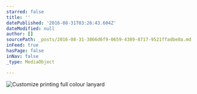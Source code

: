 ```yaml
---
starred: false
title: ''
datePublished: '2016-08-31T03:26:43.604Z'
dateModified: null
author: []
sourcePath: _posts/2016-08-31-3866d6f9-0659-4389-8717-9521ffadbe8a.md
inFeed: true
hasPage: false
inNav: false
_type: MediaObject

---
```

![Customize printing full colour lanyard](https://the-grid-user-content.s3-us-west-2.amazonaws.com/27f6a2cc-ee19-4552-8243-baa024e2edff.jpg)